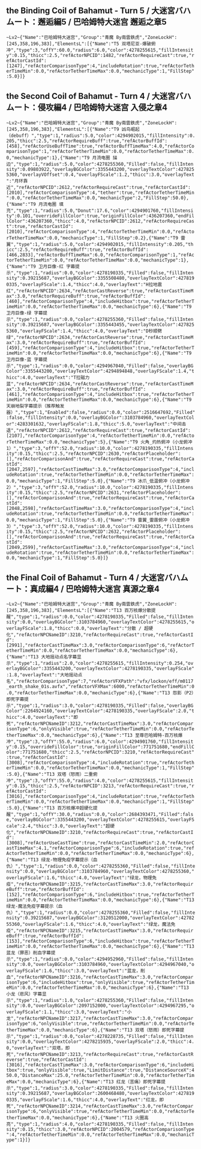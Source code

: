 ## the Binding Coil of Bahamut - Turn 5	/ 大迷宮バハムート：邂逅編5 / 巴哈姆特大迷宫 邂逅之章5	

```~Lv2~{"Name":"巴哈姆特大迷宫","Group":"青魔 By南雲鉄虎","ZoneLockH":[245,358,196,383],"ElementsL":[{"Name":"T5 双塔尼亚-爆破俯冲","type":3,"offY":60.0,"radius":6.0,"color":4278255615,"fillIntensity":0.15,"thicc":2.5,"refActorNPCID":1482,"refActorRequireCast":true,"refActorCastId":[1247],"refActorComparisonType":4,"includeRotation":true,"refActorTetherTimeMin":0.0,"refActorTetherTimeMax":0.0,"mechanicType":1,"FillStep":5.0}]}```

## the Second Coil of Bahamut - Turn 4	/ 大迷宮バハムート：侵攻編4 / 巴哈姆特大迷宫 入侵之章4

```~Lv2~{"Name":"巴哈姆特大迷宫","Group":"青魔 By南雲鉄虎","ZoneLockH":[245,358,196,383],"ElementsL":[{"Name":"T9 凶鸟崛起（debuff）","type":1,"radius":5.0,"color":4294902015,"fillIntensity":0.205,"thicc":2.5,"refActorRequireBuff":true,"refActorBuffId":[458],"refActorUseBuffTime":true,"refActorBuffTimeMax":4.0,"refActorComparisonType":1,"refActorTetherTimeMin":0.0,"refActorTetherTimeMax":0.0,"mechanicType":1},{"Name":"T9 月流电圈 描边","type":1,"radius":5.0,"color":4278255360,"Filled":false,"fillIntensity":0.09803922,"overlayBGColor":3355443200,"overlayTextColor":4278255360,"overlayVOffset":0.4,"overlayFScale":1.2,"thicc":3.0,"overlayText":"月环靠近","refActorNPCID":2612,"refActorRequireCast":true,"refActorCastId":[2010],"refActorComparisonType":4,"tether":true,"refActorTetherTimeMin":0.0,"refActorTetherTimeMax":0.0,"mechanicType":2,"FillStep":50.0},{"Name":"T9 月流电圈 填充","type":1,"radius":5.0,"Donut":17.6,"color":4294901760,"fillIntensity":0.101,"overrideFillColor":true,"originFillColor":436207360,"endFillColor":436207360,"thicc":4.0,"refActorNPCID":2612,"refActorRequireCast":true,"refActorCastId":[2010],"refActorComparisonType":4,"refActorTetherTimeMin":0.0,"refActorTetherTimeMax":0.0,"mechanicType":1,"FillStep":0.2},{"Name":"T9 雷翼","type":1,"radius":5.0,"color":4294902015,"fillIntensity":0.205,"thicc":2.5,"refActorRequireBuff":true,"refActorBuffId":[466,2833],"refActorBuffTimeMax":6.0,"refActorComparisonType":1,"refActorTetherTimeMin":0.0,"refActorTetherTimeMax":0.0,"mechanicType":1},{"Name":"T9 卫月巨像-红 字幕提示","type":1,"radius":0.0,"color":4278190335,"Filled":false,"fillIntensity":0.39215687,"overlayBGColor":3355508480,"overlayTextColor":4278190335,"overlayFScale":1.4,"thicc":4.0,"overlayText":"H拉地震红","refActorNPCID":2634,"refActorCastReverse":true,"refActorCastTimeMax":3.0,"refActorRequireBuff":true,"refActorBuffId":[460],"refActorComparisonType":4,"includeHitbox":true,"refActorTetherTimeMin":0.0,"refActorTetherTimeMax":0.0,"mechanicType":6},{"Name":"T9 卫月巨像-绿 字幕提示","type":1,"radius":0.0,"color":4278255360,"Filled":false,"fillIntensity":0.39215687,"overlayBGColor":3355443455,"overlayTextColor":4278255360,"overlayFScale":1.4,"thicc":4.0,"overlayText":"D秒顺劈绿","refActorNPCID":2634,"refActorCastReverse":true,"refActorCastTimeMax":3.0,"refActorRequireBuff":true,"refActorBuffId":[459],"refActorComparisonType":4,"includeHitbox":true,"refActorTetherTimeMin":0.0,"refActorTetherTimeMax":0.0,"mechanicType":6},{"Name":"T9 卫月巨像-蓝 字幕提示","type":1,"radius":0.0,"color":4294967040,"Filled":false,"overlayBGColor":3355443200,"overlayTextColor":4294894848,"overlayFScale":1.4,"thicc":4.0,"overlayText":"T拉磁力蓝","refActorNPCID":2634,"refActorCastReverse":true,"refActorCastTimeMax":3.0,"refActorRequireBuff":true,"refActorBuffId":[461],"refActorComparisonType":4,"includeHitbox":true,"refActorTetherTimeMin":0.0,"refActorTetherTimeMax":0.0,"mechanicType":6},{"Name":"T9 天崩地裂字幕提示（推荐触发器）","type":1,"Enabled":false,"radius":0.0,"color":2516647692,"Filled":false,"fillIntensity":0.0,"overlayBGColor":3103784960,"overlayTextColor":4283301632,"overlayFScale":1.8,"thicc":5.0,"overlayText":"中间击退","refActorNPCID":2612,"refActorRequireCast":true,"refActorCastId":[2107],"refActorComparisonType":4,"refActorTetherTimeMin":0.0,"refActorTetherTimeMax":0.0,"mechanicType":5},{"Name":"T9 火角_灼热俯冲（小龙俯冲1）","type":3,"offY":52.0,"radius":10.0,"color":4278190335,"fillIntensity":0.15,"thicc":2.5,"refActorNPCID":2630,"refActorPlaceholder":[],"refActorComparisonAnd":true,"refActorRequireCast":true,"refActorCastId":[2047,2597],"refActorCastTimeMax":3.0,"refActorComparisonType":4,"includeRotation":true,"refActorTetherTimeMin":0.0,"refActorTetherTimeMax":0.0,"mechanicType":1,"FillStep":5.0},{"Name":"T9 冰爪_低温俯冲（小龙俯冲2）","type":3,"offY":52.0,"radius":10.0,"color":4278190335,"fillIntensity":0.15,"thicc":2.5,"refActorNPCID":2631,"refActorPlaceholder":[],"refActorComparisonAnd":true,"refActorRequireCast":true,"refActorCastId":[2048,2598],"refActorCastTimeMax":3.0,"refActorComparisonType":4,"includeRotation":true,"refActorTetherTimeMin":0.0,"refActorTetherTimeMax":0.0,"mechanicType":1,"FillStep":5.0},{"Name":"T9 雷翼_雷霆俯冲（小龙俯冲3）","type":3,"offY":52.0,"radius":10.0,"color":4278190335,"fillIntensity":0.15,"thicc":2.5,"refActorNPCID":2632,"refActorPlaceholder":[],"refActorComparisonAnd":true,"refActorRequireCast":true,"refActorCastId":[2049,2599],"refActorCastTimeMax":3.0,"refActorComparisonType":4,"includeRotation":true,"refActorTetherTimeMin":0.0,"refActorTetherTimeMax":0.0,"mechanicType":1,"FillStep":5.0}]}```

## the Final Coil of Bahamut - Turn 4	/ 大迷宮バハムート：真成編4 / 巴哈姆特大迷宫 真源之章4

```~Lv2~{"Name":"巴哈姆特大迷宫","Group":"青魔 By南雲鉄虎","ZoneLockH":[245,358,196,383],"ElementsL":[{"Name":"T13 百万核爆分散提醒","type":1,"radius":0.0,"color":4278190335,"Filled":false,"fillIntensity":0.0,"overlayBGColor":3103784960,"overlayTextColor":4278255615,"overlayFScale":1.8,"thicc":0.0,"overlayText":"分散 / 超硬化","refActorNPCNameID":3210,"refActorRequireCast":true,"refActorCastId":[2991],"refActorCastTimeMax":3.0,"refActorComparisonType":6,"refActorTetherTimeMin":0.0,"refActorTetherTimeMax":0.0,"mechanicType":6},{"Name":"T13 大地摇动点名字幕显示","type":1,"radius":2.0,"color":4278255615,"fillIntensity":0.254,"overlayBGColor":3355443200,"overlayTextColor":4278190335,"overlayFScale":1.8,"overlayText":"大地摇动点名","refActorComparisonType":7,"refActorVFXPath":"vfx/lockon/eff/m0117_earth_shake_01s.avfx","refActorVFXMax":6000,"refActorTetherTimeMin":0.0,"refActorTetherTimeMax":0.0,"mechanicType":6},{"Name":"T13 怨影（P2）即死字幕提示","type":1,"radius":3.0,"color":4278190335,"Filled":false,"overlayBGColor":2264924160,"overlayTextColor":4278190335,"overlayFScale":2.0,"thicc":4.0,"overlayText":"即死","refActorNPCNameID":3212,"refActorCastTimeMax":3.0,"refActorComparisonType":6,"onlyVisible":true,"refActorTetherTimeMin":0.0,"refActorTetherTimeMax":0.0,"mechanicType":6},{"Name":"T13 至尊巴哈姆特-百万核爆冲","type":3,"offY":55.0,"radius":6.0,"color":4294901760,"fillIntensity":0.15,"overrideFillColor":true,"originFillColor":771751680,"endFillColor":771751680,"thicc":2.5,"refActorNPCID":3210,"refActorRequireCast":true,"refActorCastId":[3008],"refActorComparisonType":4,"includeRotation":true,"refActorTetherTimeMin":0.0,"refActorTetherTimeMax":0.0,"mechanicType":1,"FillStep":5.0},{"Name":"T13 双塔（怒雨）二重俯冲","type":3,"offY":55.0,"radius":4.0,"color":4278255615,"fillIntensity":0.15,"thicc":2.5,"refActorNPCID":3213,"refActorRequireCast":true,"refActorCastId":[3016],"refActorComparisonType":4,"includeRotation":true,"refActorTetherTimeMin":0.0,"refActorTetherTimeMax":0.0,"mechanicType":1,"FillStep":5.0},{"Name":"T13 百万核爆冲超硬化提醒","type":1,"offY":30.0,"radius":0.0,"color":2684393471,"Filled":false,"overlayBGColor":3355443200,"overlayTextColor":4278255615,"overlayFScale":2.4,"thicc":3.0,"overlayText":"超硬化","refActorNPCNameID":3210,"refActorRequireCast":true,"refActorCastId":[3008],"refActorUseCastTime":true,"refActorCastTimeMin":2.0,"refActorCastTimeMax":4.1,"refActorComparisonType":6,"includeRotation":true,"refActorTetherTimeMin":0.0,"refActorTetherTimeMax":0.0,"mechanicType":6},{"Name":"T13 绿龙-物理免疫字幕提示（血仇）","type":1,"radius":0.0,"color":4278255360,"Filled":false,"fillIntensity":0.0,"overlayBGColor":3103784960,"overlayTextColor":4278255360,"overlayFScale":1.6,"thicc":4.0,"overlayText":"绿龙，物理免疫","refActorNPCNameID":3215,"refActorCastTimeMax":3.0,"refActorRequireBuff":true,"refActorBuffId":[152],"refActorComparisonType":6,"includeHitbox":true,"refActorTetherTimeMin":0.0,"refActorTetherTimeMax":0.0,"mechanicType":6},{"Name":"T13 绿龙-魔法免疫字幕提示（血仇）","type":1,"radius":0.0,"color":4278255360,"Filled":false,"fillIntensity":0.39215687,"overlayBGColor":3120512000,"overlayTextColor":4278255360,"overlayFScale":1.6,"thicc":4.0,"overlayText":"绿龙，魔法免疫","refActorNPCNameID":3215,"refActorCastTimeMax":3.0,"refActorRequireBuff":true,"refActorBuffId":[153],"refActorComparisonType":6,"includeHitbox":true,"refActorTetherTimeMin":0.0,"refActorTetherTimeMax":0.0,"mechanicType":6},{"Name":"T13 蓝龙（罪恶）削血字幕提示","type":1,"radius":0.0,"color":4294952960,"Filled":false,"fillIntensity":0.0,"overlayBGColor":3103784960,"overlayTextColor":4294967040,"overlayFScale":1.6,"thicc":3.0,"overlayText":"蓝龙，削血","refActorNPCNameID":3216,"refActorCastTimeMax":3.0,"refActorComparisonType":6,"includeHitbox":true,"onlyVisible":true,"refActorTetherTimeMin":0.0,"refActorTetherTimeMax":0.0,"mechanicType":6},{"Name":"T13 小龙（悲风）字幕显示","type":1,"radius":1.0,"color":4278255360,"Filled":false,"fillIntensity":0.0,"overlayBGColor":2097152000,"overlayTextColor":4294967295,"overlayFScale":1.1,"thicc":3.0,"overlayText":"小龙","refActorNPCNameID":3217,"refActorCastTimeMax":3.0,"refActorComparisonType":6,"onlyVisible":true,"refActorTetherTimeMin":0.0,"refActorTetherTimeMax":0.0,"mechanicType":6},{"Name":"T13 双塔（怒雨）即死字幕提示","type":1,"radius":0.0,"color":4278228735,"Filled":false,"fillIntensity":0.0,"overlayTextColor":4278215935,"overlayFScale":2.0,"thicc":4.0,"overlayText":"双塔，即死","refActorNPCNameID":3213,"refActorRequireCast":true,"refActorCastReverse":true,"refActorCastId":[3016],"refActorCastTimeMax":3.0,"refActorComparisonType":6,"includeHitbox":true,"onlyVisible":true,"LimitDistance":true,"DistanceSourceX":450.0,"DistanceMax":25.0,"refActorTetherTimeMin":0.0,"refActorTetherTimeMax":0.0,"mechanicType":6},{"Name":"T13 红龙（苦痛）即死字幕提示","type":1,"radius":3.0,"color":4278190335,"Filled":false,"fillIntensity":0.39215687,"overlayBGColor":2600468480,"overlayTextColor":4278190335,"overlayFScale":1.6,"thicc":4.0,"overlayText":"红龙，即死","refActorNPCNameID":3214,"refActorCastTimeMax":3.0,"refActorComparisonType":6,"onlyVisible":true,"refActorTetherTimeMin":0.0,"refActorTetherTimeMax":0.0,"mechanicType":6},{"Name":"T13 火圈高亮","type":1,"radius":4.0,"color":4278190335,"Filled":false,"fillIntensity":0.15,"thicc":3.0,"refActorNPCID":2004579,"refActorComparisonType":4,"refActorTetherTimeMin":0.0,"refActorTetherTimeMax":0.0,"mechanicType":1}]}```
